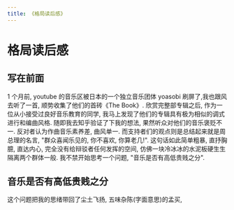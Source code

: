 ```yaml
---
title: 《格局读后感》
---
```


# 格局读后感

## 写在前面

1 个月前, youtube 的音乐区被日本的一个独立音乐团体 yoasobi 刷屏了,我也跟风去听了一首, 顺势收集了他们的首砖《The Book》. 欣赏完整部专辑之后, 作为一位从小接受过良好音乐教育的同学, 我马上发现了他们的专辑具有极为相似的调式进行和编曲风格. 随即我去知乎验证了下我的想法, 果然听众对他们的音乐褒贬不一. 反对者认为作曲音乐素养差, 曲风单一. 而支持者们的观点则是总结起来就是周总理的名言, "群众喜闻乐见的, 你不喜欢, 你算老几!". 这句话如此简单粗暴, 直抒胸臆, 直达内心, 完全没有给辩驳者任何发挥的空间, 仿佛一块冷冰冰的水泥板硬生生隔离两个群体一般. 我不禁开始思考一个问题, "音乐是否有高低贵贱之分".

## 音乐是否有高低贵贱之分

这个问题把我的思绪带回了尘土飞扬, 五味杂陈(字面意思)的孟买,

